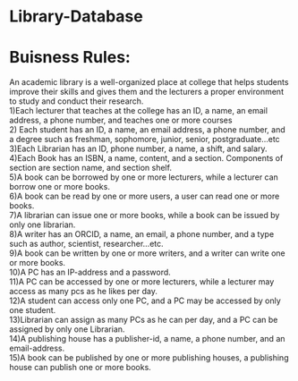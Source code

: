 # Library-Database
# Buisness Rules:
An academic library is a well-organized place at college that helps students improve their skills and gives them and the lecturers a proper environment to study and conduct their research. </br>
1)Each lecturer that teaches at the college has an ID, a name, an email address, a phone number, and teaches one or more courses</br>
2) Each student has an ID, a name, an email address, a phone number, and a degree such as freshman, sophomore, junior, senior, postgraduate…etc</br>
3)Each Librarian has an ID, phone number, a name, a shift, and salary.</br>
4)Each Book has an ISBN, a name, content, and a section. Components of section are section name, and section shelf.</br>
5)A book can be borrowed by one or more lecturers, while a lecturer can borrow one or more books.</br>
6)A book can be read by one or more users, a user can read one or more books. </br>
7)A librarian can issue one or more books, while a book can be issued by only one librarian.</br>
8)A writer has an ORCID, a name, an email, a phone number, and a type such as author, scientist, researcher…etc.</br>
9)A book can be written by one or more writers, and a writer can write one or more books.</br>
10)A PC has an IP-address and a password.</br>
11)A PC can be accessed by one or more lecturers, while a lecturer may access as many pcs as he likes per day.</br>
12)A student can access only one PC, and a PC may be accessed by only one student.</br>
13)Librarian can assign as many PCs as he can per day, and a PC can be assigned by only one Librarian.</br>
14)A publishing house has a publisher-id, a name, a phone number, and an email-address.</br>
15)A book can be published by one or more publishing houses, a publishing house can publish one or more books.</br>
